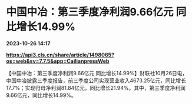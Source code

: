 # 中国中冶：第三季度净利润9.66亿元 同比增长14.99%

**2023-10-26 14:17**

**https://api3.cls.cn/share/article/1498065?os=web&sv=7.7.5&app=CailianpressWeb**

【中国中冶：第三季度净利润9.66亿元 同比增长14.99%】财联社10月26日电，中国中冶披露三季度报告，前三季度公司实现营业收入4673.25亿元，同比增长17.7%；实现归母净利润81.84亿元，同比增长21.94%。其中，第三季度净利润9.66亿元，同比增长14.99%。